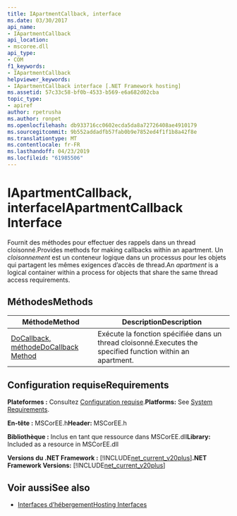 ```yaml
---
title: IApartmentCallback, interface
ms.date: 03/30/2017
api_name:
- IApartmentCallback
api_location:
- mscoree.dll
api_type:
- COM
f1_keywords:
- IApartmentCallback
helpviewer_keywords:
- IApartmentCallback interface [.NET Framework hosting]
ms.assetid: 57c33c58-bf0b-4533-b569-e6a682d02cba
topic_type:
- apiref
author: rpetrusha
ms.author: ronpet
ms.openlocfilehash: db933716cc0602ecda5da8a72726408ae4910179
ms.sourcegitcommit: 9b552addadfb57fab0b9e7852ed4f1f1b8a42f8e
ms.translationtype: MT
ms.contentlocale: fr-FR
ms.lasthandoff: 04/23/2019
ms.locfileid: "61985506"
---
```

# <a name="iapartmentcallback-interface"></a><span data-ttu-id="49bbc-102">IApartmentCallback, interface</span><span class="sxs-lookup"><span data-stu-id="49bbc-102">IApartmentCallback Interface</span></span>
<span data-ttu-id="49bbc-103">Fournit des méthodes pour effectuer des rappels dans un thread cloisonné.</span><span class="sxs-lookup"><span data-stu-id="49bbc-103">Provides methods for making callbacks within an apartment.</span></span> <span data-ttu-id="49bbc-104">Un *cloisonnement* est un conteneur logique dans un processus pour les objets qui partagent les mêmes exigences d’accès de thread.</span><span class="sxs-lookup"><span data-stu-id="49bbc-104">An *apartment* is a logical container within a process for objects that share the same thread access requirements.</span></span>  
  
## <a name="methods"></a><span data-ttu-id="49bbc-105">Méthodes</span><span class="sxs-lookup"><span data-stu-id="49bbc-105">Methods</span></span>  
  
|<span data-ttu-id="49bbc-106">Méthode</span><span class="sxs-lookup"><span data-stu-id="49bbc-106">Method</span></span>|<span data-ttu-id="49bbc-107">Description</span><span class="sxs-lookup"><span data-stu-id="49bbc-107">Description</span></span>|  
|------------|-----------------|  
|[<span data-ttu-id="49bbc-108">DoCallback, méthode</span><span class="sxs-lookup"><span data-stu-id="49bbc-108">DoCallback Method</span></span>](../../../../docs/framework/unmanaged-api/hosting/iapartmentcallback-docallback-method.md)|<span data-ttu-id="49bbc-109">Exécute la fonction spécifiée dans un thread cloisonné.</span><span class="sxs-lookup"><span data-stu-id="49bbc-109">Executes the specified function within an apartment.</span></span>|  
  
## <a name="requirements"></a><span data-ttu-id="49bbc-110">Configuration requise</span><span class="sxs-lookup"><span data-stu-id="49bbc-110">Requirements</span></span>  
 <span data-ttu-id="49bbc-111">**Plateformes :** Consultez [Configuration requise](../../../../docs/framework/get-started/system-requirements.md).</span><span class="sxs-lookup"><span data-stu-id="49bbc-111">**Platforms:** See [System Requirements](../../../../docs/framework/get-started/system-requirements.md).</span></span>  
  
 <span data-ttu-id="49bbc-112">**En-tête :** MSCorEE.h</span><span class="sxs-lookup"><span data-stu-id="49bbc-112">**Header:** MSCorEE.h</span></span>  
  
 <span data-ttu-id="49bbc-113">**Bibliothèque :** Inclus en tant que ressource dans MSCorEE.dll</span><span class="sxs-lookup"><span data-stu-id="49bbc-113">**Library:** Included as a resource in MSCorEE.dll</span></span>  
  
 <span data-ttu-id="49bbc-114">**Versions du .NET Framework :** [!INCLUDE[net_current_v20plus](../../../../includes/net-current-v20plus-md.md)]</span><span class="sxs-lookup"><span data-stu-id="49bbc-114">**.NET Framework Versions:** [!INCLUDE[net_current_v20plus](../../../../includes/net-current-v20plus-md.md)]</span></span>  
  
## <a name="see-also"></a><span data-ttu-id="49bbc-115">Voir aussi</span><span class="sxs-lookup"><span data-stu-id="49bbc-115">See also</span></span>

- [<span data-ttu-id="49bbc-116">Interfaces d’hébergement</span><span class="sxs-lookup"><span data-stu-id="49bbc-116">Hosting Interfaces</span></span>](../../../../docs/framework/unmanaged-api/hosting/hosting-interfaces.md)
